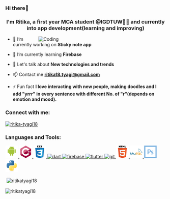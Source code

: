 ### Hi there👋
<h3 align="center">I'm Ritika, a first year MCA student @IGDTUW👩‍💻 and currently into app development(learning and improving)</h3>
<img align="right" alt="Coding" width="400" src="https://www.google.com/url?sa=i&url=https%3A%2F%2Fgfycat.com%2Fdifficultlimpingbubblefish-programming-coding&psig=AOvVaw07kKrlTOYXCDwSA5yr60h1&ust=1640189068701000&source=images&cd=vfe&ved=0CAsQjRxqFwoTCLjg7cyi9fQCFQAAAAAdAAAAABAO">

- 🔭 I’m currently working on **Sticky note app**

- 🌱 I’m currently learning **Firebase**

- 💬 Let's talk about **New technologies and trends**

- 📫 Contact me **ritika18.tyagi@gmail.com**

- ⚡ Fun fact **I love interacting with new people, making doodles and I add "yrrr" in every sentence with different No. of "r"(depends on emotion and mood).**

<h3 align="left">Connect with me:</h3>
<p align="left">
<a href="https://linkedin.com/in/ritika-tyagi18" target="blank"><img align="center" src="https://raw.githubusercontent.com/rahuldkjain/github-profile-readme-generator/master/src/images/icons/Social/linked-in-alt.svg" alt="ritika-tyagi18" height="30" width="40" /></a>
</p>

<h3 align="left">Languages and Tools:</h3>
<p align="left"> <a href="https://developer.android.com" target="_blank" rel="noreferrer"> <img src="https://raw.githubusercontent.com/devicons/devicon/master/icons/android/android-original-wordmark.svg" alt="android" width="40" height="40"/> </a> <a href="https://www.w3schools.com/cpp/" target="_blank" rel="noreferrer"> <img src="https://raw.githubusercontent.com/devicons/devicon/master/icons/cplusplus/cplusplus-original.svg" alt="cplusplus" width="40" height="40"/> </a> <a href="https://www.w3schools.com/css/" target="_blank" rel="noreferrer"> <img src="https://raw.githubusercontent.com/devicons/devicon/master/icons/css3/css3-original-wordmark.svg" alt="css3" width="40" height="40"/> </a> <a href="https://dart.dev" target="_blank" rel="noreferrer"> <img src="https://www.vectorlogo.zone/logos/dartlang/dartlang-icon.svg" alt="dart" width="40" height="40"/> </a> <a href="https://firebase.google.com/" target="_blank" rel="noreferrer"> <img src="https://www.vectorlogo.zone/logos/firebase/firebase-icon.svg" alt="firebase" width="40" height="40"/> </a> <a href="https://flutter.dev" target="_blank" rel="noreferrer"> <img src="https://www.vectorlogo.zone/logos/flutterio/flutterio-icon.svg" alt="flutter" width="40" height="40"/> </a> <a href="https://git-scm.com/" target="_blank" rel="noreferrer"> <img src="https://www.vectorlogo.zone/logos/git-scm/git-scm-icon.svg" alt="git" width="40" height="40"/> </a> <a href="https://www.w3.org/html/" target="_blank" rel="noreferrer"> <img src="https://raw.githubusercontent.com/devicons/devicon/master/icons/html5/html5-original-wordmark.svg" alt="html5" width="40" height="40"/> </a> <a href="https://www.mysql.com/" target="_blank" rel="noreferrer"> <img src="https://raw.githubusercontent.com/devicons/devicon/master/icons/mysql/mysql-original-wordmark.svg" alt="mysql" width="40" height="40"/> </a> <a href="https://www.photoshop.com/en" target="_blank" rel="noreferrer"> <img src="https://raw.githubusercontent.com/devicons/devicon/master/icons/photoshop/photoshop-line.svg" alt="photoshop" width="40" height="40"/> </a> <a href="https://www.python.org" target="_blank" rel="noreferrer"> <img src="https://raw.githubusercontent.com/devicons/devicon/master/icons/python/python-original.svg" alt="python" width="40" height="40"/> </a> </p>

<p>&nbsp;<img align="center" src="https://github-readme-stats.vercel.app/api?username=ritikatyagi18&show_icons=true&locale=en" alt="ritikatyagi18" /></p>

<p><img align="center" src="https://github-readme-streak-stats.herokuapp.com/?user=ritikatyagi18&" alt="ritikatyagi18" /></p>
